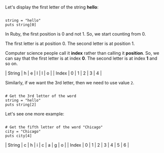 Let's display the
first letter of the
string **hello**:

<codeblock language="ruby" type="lesson">
<code>
string = "hello"
puts string[0]
</code>
</codeblock>

In Ruby, the first position
is 0 and not 1.
So, we start counting from 0.

The first letter is
at position 0. The second letter
is at position 1.

Computer science people call
it **index** rather than calling
it **position**.
So, we can say that the first
letter is at index **0**. The second
letter is at index **1** and so on.

| String | h | e | l | l | o |
| Index  | 0 | 1 | 2 | 3 | 4 |

Similarly, if we want the
3rd letter, then we need to
use value `2`.

<codeblock language="ruby" type="lesson">
<code>
# Get the 3rd letter of the word
string = "hello"
puts string[2]
</code>
</codeblock>

Let's see one more example:

<codeblock language="ruby" type="lesson">
<code>
# Get the fifth letter of the word "Chicago"
city = "Chicago"
puts city[4]
</code>
</codeblock>

| String | c | h | i | c | a | g | o |
| Index  | 0 | 1 | 2 | 3 | 4 | 5 | 6 |
